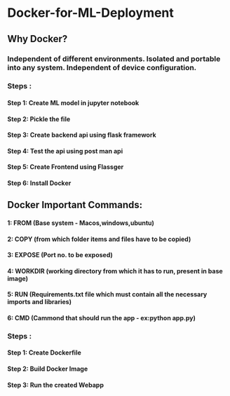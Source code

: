# Docker-for-ML-Deployment

## Why Docker?
### Independent of different environments. Isolated and portable into any system. Independent of device configuration.

### Steps :
#### Step 1: Create ML model in jupyter notebook
#### Step 2: Pickle the file
#### Step 3: Create backend api using flask framework
#### Step 4: Test the api using post man api
#### Step 5: Create Frontend using Flassger
#### Step 6: Install Docker 

## Docker Important Commands:
#### 1: FROM (Base system - Macos,windows,ubuntu)
#### 2: COPY (from which folder items and files have to be copied)
#### 3: EXPOSE (Port no. to be exposed)
#### 4: WORKDIR (working directory from which it has to run, present in base image)
#### 5: RUN (Requirements.txt file which must contain all the necessary imports and libraries) 
#### 6: CMD (Cammond that should run the app - ex:python app.py)

### Steps :
#### Step 1: Create Dockerfile
#### Step 2: Build Docker Image
#### Step 3: Run the created Webapp


